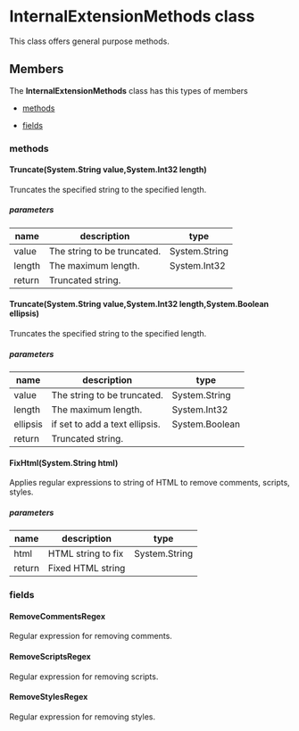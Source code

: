 
# InternalExtensionMethods class

This class offers general purpose methods.

## Members

The **InternalExtensionMethods** class has this types of members

* [methods](#methods)

* [fields](#fields)

### methods

#### Truncate(System.String value,System.Int32 length)

Truncates the specified string to the specified length.

##### parameters



| name | description | type || --- | --- | --- || value | The string to be truncated. | System.String || length | The maximum length. | System.Int32 || return |Truncated string. |
#### Truncate(System.String value,System.Int32 length,System.Boolean ellipsis)

Truncates the specified string to the specified length.

##### parameters



| name | description | type || --- | --- | --- || value | The string to be truncated. | System.String || length | The maximum length. | System.Int32 || ellipsis | if set to  add a text ellipsis. | System.Boolean || return |Truncated string. |
#### FixHtml(System.String html)

Applies regular expressions to string of HTML to remove comments, scripts, styles.

##### parameters



| name | description | type || --- | --- | --- || html | HTML string to fix | System.String || return |Fixed HTML string |
### fields

#### RemoveCommentsRegex

Regular expression for removing comments.

#### RemoveScriptsRegex

Regular expression for removing scripts.

#### RemoveStylesRegex

Regular expression for removing styles.
